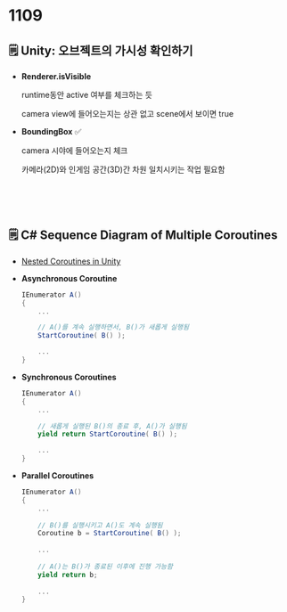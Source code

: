 # 1109

## 🗒️ Unity: 오브젝트의 가시성 확인하기

- **Renderer.isVisible**
    
    runtime동안 active 여부를 체크하는 듯
    
    camera view에 들어오는지는 상관 없고 scene에서 보이면 true
    
- **BoundingBox** ✅
    
    camera 시야에 들어오는지 체크
    
    카메라(2D)와 인게임 공간(3D)간 차원 일치시키는 작업 필요함
    
    <br><br><br>
    

## 🗒️ C# Sequence Diagram of Multiple Coroutines

- [Nested Coroutines in Unity](https://www.alanzucconi.com/2017/02/15/nested-coroutines-in-unity/)
- **Asynchronous Coroutine**
    
    ```csharp
    IEnumerator A()
    {
        ...
    
        // A()를 계속 실행하면서, B()가 새롭게 실행됨
        StartCoroutine( B() );
    
        ...
    }
    ```
    
- **Synchronous Coroutines**
    
    ```csharp
    IEnumerator A()
    {
        ...
    
        // 새롭게 실행된 B()의 종료 후, A()가 실행됨
        yield return StartCoroutine( B() );
    
        ...
    }
    ```
    
- **Parallel Coroutines**
    
    ```csharp
    IEnumerator A()
    {
        ...
        
        // B()를 실행시키고 A()도 계속 실행됨
        Coroutine b = StartCoroutine( B() );
        
        ...
        
        // A()는 B()가 종료된 이후에 진행 가능함
        yield return b;
        
        ...
    }
    ```
